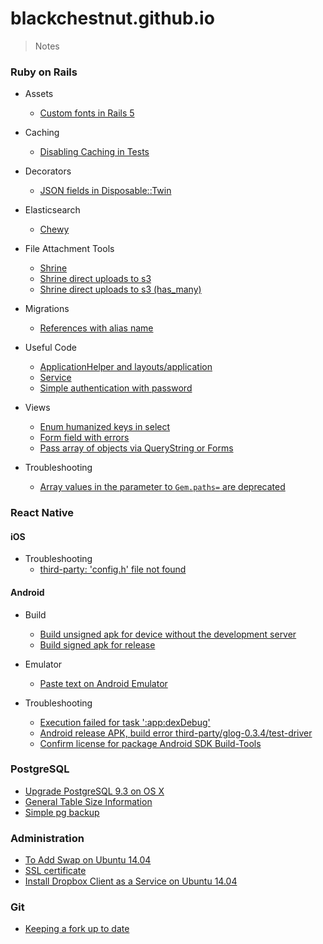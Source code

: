 # blackchestnut.github.io

> Notes

### Ruby on Rails
- Assets
  - [Custom fonts in Rails 5](https://github.com/blackchestnut/blackchestnut.github.io/issues/6)
  
- Caching
  - [Disabling Caching in Tests](https://github.com/blackchestnut/blackchestnut.github.io/issues/24)

- Decorators
  - [JSON fields in Disposable::Twin](https://github.com/blackchestnut/blackchestnut.github.io/issues/5)
  
- Elasticsearch
  - [Chewy](https://github.com/blackchestnut/blackchestnut.github.io/issues/23)

- File Attachment Tools
  - [Shrine](https://github.com/blackchestnut/blackchestnut.github.io/issues/1)
  - [Shrine direct uploads to s3](https://github.com/blackchestnut/blackchestnut.github.io/issues/8)
  - [Shrine direct uploads to s3 (has_many)](https://github.com/blackchestnut/blackchestnut.github.io/issues/19)

- Migrations
  - [References with alias name](https://github.com/blackchestnut/blackchestnut.github.io/issues/3)

- Useful Code
  - [ApplicationHelper and layouts/application](https://github.com/blackchestnut/blackchestnut.github.io/issues/9)
  - [Service](https://github.com/blackchestnut/blackchestnut.github.io/issues/2)
  - [Simple authentication with password](https://github.com/blackchestnut/blackchestnut.github.io/issues/11)
  
- Views
  - [Enum humanized keys in select](https://github.com/blackchestnut/blackchestnut.github.io/issues/7)
  - [Form field with errors](https://github.com/blackchestnut/blackchestnut.github.io/issues/11)
  - [Pass array of objects via QueryString or Forms](https://github.com/blackchestnut/blackchestnut.github.io/issues/15)
  
- Troubleshooting
  - [Array values in the parameter to `Gem.paths=` are deprecated](https://github.com/blackchestnut/blackchestnut.github.io/issues/27)

### React Native

#### iOS
  - Troubleshooting
    - [third-party: 'config.h' file not found](https://github.com/blackchestnut/blackchestnut.github.io/issues/28)

#### Android
- Build
  - [Build unsigned apk for device without the development server](https://github.com/blackchestnut/blackchestnut.github.io/issues/12)
  - [Build signed apk for release](https://github.com/blackchestnut/blackchestnut.github.io/issues/17)
  
- Emulator
  - [Paste text on Android Emulator](https://github.com/blackchestnut/blackchestnut.github.io/issues/18)

- Troubleshooting
  - [Execution failed for task ':app:dexDebug'](https://github.com/blackchestnut/blackchestnut.github.io/issues/13)
  - [Android release APK, build error third-party/glog-0.3.4/test-driver](https://github.com/blackchestnut/blackchestnut.github.io/issues/25)
  - [Confirm license for package Android SDK Build-Tools](https://github.com/blackchestnut/blackchestnut.github.io/issues/29)

### PostgreSQL

- [Upgrade PostgreSQL 9.3 on OS X](https://github.com/blackchestnut/blackchestnut.github.io/issues/4)
- [General Table Size Information](https://github.com/blackchestnut/blackchestnut.github.io/issues/14)
- [Simple pg backup](https://github.com/blackchestnut/blackchestnut.github.io/issues/26)

### Administration

- [To Add Swap on Ubuntu 14.04](https://github.com/blackchestnut/blackchestnut.github.io/issues/16)
- [SSL certificate](https://github.com/blackchestnut/blackchestnut.github.io/issues/21)
- [Install Dropbox Client as a Service on Ubuntu 14.04](https://github.com/blackchestnut/blackchestnut.github.io/issues/22)

### Git

- [Keeping a fork up to date](https://github.com/blackchestnut/blackchestnut.github.io/issues/20)

